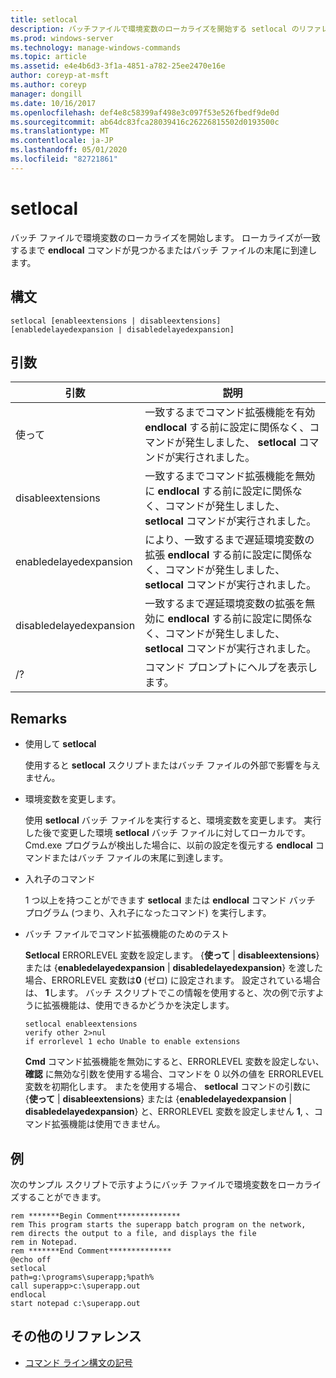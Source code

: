 ```yaml
---
title: setlocal
description: バッチファイルで環境変数のローカライズを開始する setlocal のリファレンストピックです。
ms.prod: windows-server
ms.technology: manage-windows-commands
ms.topic: article
ms.assetid: e4e4b6d3-3f1a-4851-a782-25ee2470e16e
author: coreyp-at-msft
ms.author: coreyp
manager: dongill
ms.date: 10/16/2017
ms.openlocfilehash: def4e8c58399af498e3c097f53e526fbedf9de0d
ms.sourcegitcommit: ab64dc83fca28039416c26226815502d0193500c
ms.translationtype: MT
ms.contentlocale: ja-JP
ms.lasthandoff: 05/01/2020
ms.locfileid: "82721861"
---
```

# <a name="setlocal"></a>setlocal

バッチ ファイルで環境変数のローカライズを開始します。 ローカライズが一致するまで **endlocal** コマンドが見つかるまたはバッチ ファイルの末尾に到達します。



## <a name="syntax"></a>構文

```
setlocal [enableextensions | disableextensions] [enabledelayedexpansion | disabledelayedexpansion]
```

## <a name="arguments"></a>引数

|引数|説明|
|--------|-----------|
|使って|一致するまでコマンド拡張機能を有効 **endlocal** する前に設定に関係なく、コマンドが発生しました、 **setlocal** コマンドが実行されました。|
|disableextensions|一致するまでコマンド拡張機能を無効に **endlocal** する前に設定に関係なく、コマンドが発生しました、 **setlocal** コマンドが実行されました。|
|enabledelayedexpansion|により、一致するまで遅延環境変数の拡張 **endlocal** する前に設定に関係なく、コマンドが発生しました、 **setlocal** コマンドが実行されました。|
|disabledelayedexpansion|一致するまで遅延環境変数の拡張を無効に **endlocal** する前に設定に関係なく、コマンドが発生しました、 **setlocal** コマンドが実行されました。|
|/?|コマンド プロンプトにヘルプを表示します。|

## <a name="remarks"></a>Remarks

-   使用して **setlocal**

    使用すると **setlocal** スクリプトまたはバッチ ファイルの外部で影響を与えません。
-   環境変数を変更します。

    使用 **setlocal** バッチ ファイルを実行すると、環境変数を変更します。 実行した後で変更した環境 **setlocal** バッチ ファイルに対してローカルです。 Cmd.exe プログラムが検出した場合に、以前の設定を復元する **endlocal** コマンドまたはバッチ ファイルの末尾に到達します。
-   入れ子のコマンド

    1 つ以上を持つことができます **setlocal** または **endlocal** コマンド バッチ プログラム (つまり、入れ子になったコマンド) を実行します。
-   バッチ ファイルでコマンド拡張機能のためのテスト

    **Setlocal** ERRORLEVEL 変数を設定します。 {**使って** | **disableextensions**} または {**enabledelayedexpansion** | **disabledelayedexpansion**} を渡した場合、ERRORLEVEL 変数は**0** (ゼロ) に設定されます。 設定されている場合は、 **1**します。 バッチ スクリプトでこの情報を使用すると、次の例で示すように拡張機能は、使用できるかどうかを決定します。  
    ```
    setlocal enableextensions
    verify other 2>nul
    if errorlevel 1 echo Unable to enable extensions
    ```  
    **Cmd** コマンド拡張機能を無効にすると、ERRORLEVEL 変数を設定しない、 **確認** に無効な引数を使用する場合、コマンドを 0 以外の値を ERRORLEVEL 変数を初期化します。 またを使用する場合、 **setlocal** コマンドの引数に {**使って** | **disableextensions**} または {**enabledelayedexpansion** | **disabledelayedexpansion**} と、ERRORLEVEL 変数を設定しません **1**, 、コマンド拡張機能は使用できません。

## <a name="examples"></a>例

次のサンプル スクリプトで示すようにバッチ ファイルで環境変数をローカライズすることができます。
```
rem *******Begin Comment**************
rem This program starts the superapp batch program on the network,
rem directs the output to a file, and displays the file
rem in Notepad.
rem *******End Comment**************
@echo off
setlocal
path=g:\programs\superapp;%path%
call superapp>c:\superapp.out
endlocal
start notepad c:\superapp.out
```

## <a name="additional-references"></a>その他のリファレンス

- [コマンド ライン構文の記号](command-line-syntax-key.md)
